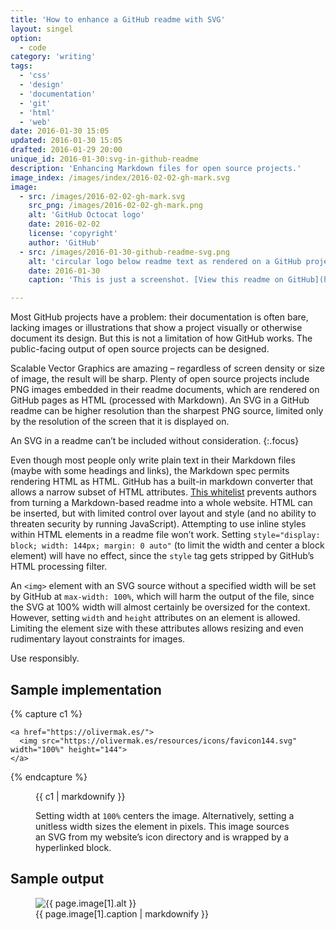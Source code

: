 ```yaml
---
title: 'How to enhance a GitHub readme with SVG'
layout: singel
option:
  - code
category: 'writing'
tags:
  - 'css'
  - 'design'
  - 'documentation'
  - 'git'
  - 'html'
  - 'web'
date: 2016-01-30 15:05
updated: 2016-01-30 15:05
drafted: 2016-01-29 20:00
unique_id: 2016-01-30:svg-in-github-readme
description: 'Enhancing Markdown files for open source projects.'
image_index: /images/index/2016-02-02-gh-mark.svg
image:
  - src: /images/2016-02-02-gh-mark.svg
    src_png: /images/2016-02-02-gh-mark.png
    alt: 'GitHub Octocat logo'
    date: 2016-02-02
    license: 'copyright'
    author: 'GitHub'
  - src: /images/2016-01-30-github-readme-svg.png
    alt: 'circular logo below readme text as rendered on a GitHub project page'
    date: 2016-01-30
    caption: 'This is just a screenshot. [View this readme on GitHub](https://github.com/opattison/olivermakes/blob/5c68d2ed4c97a236489548fd61f3254dd1235928/readme.md).'

---
```


Most GitHub projects have a problem: their documentation is often bare, lacking images or illustrations that show a project visually or otherwise document its design. But this is not a limitation of how GitHub works. The public-facing output of open source projects can be designed.

Scalable Vector Graphics are amazing – regardless of screen density or size of image, the result will be sharp. Plenty of open source projects include PNG images embedded in their readme documents, which are rendered on GitHub pages as HTML (processed with Markdown). An SVG in a GitHub readme can be higher resolution than the sharpest PNG source, limited only by the resolution of the screen that it is displayed on.

An SVG in a readme can’t be included without consideration.
{:.focus}

Even though most people only write plain text in their Markdown files (maybe with some headings and links), the Markdown spec permits rendering HTML as HTML. GitHub has a built-in markdown converter that allows a narrow subset of HTML attributes. [This whitelist](https://github.com/jch/html-pipeline/blob/1b5058918eeb0507ac225934cd3e9238f0b94139/lib/html/pipeline/sanitization_filter.rb#L59-L75) prevents authors from turning a Markdown-based readme into a whole website. HTML can be inserted, but with limited control over layout and style (and no ability to threaten security by running JavaScript). Attempting to use inline styles within HTML elements in a readme file won’t work. Setting `style="display: block; width: 144px; margin: 0 auto"` (to limit the width and center a block element) will have no effect, since the `style` tag gets stripped by GitHub’s HTML processing filter.

An `<img>` element with an SVG source without a specified width will be set by GitHub at `max-width: 100%`, which will harm the output of the file, since the SVG at 100% width will almost certainly be oversized for the context. However, setting `width` and `height` attributes on an element is allowed. Limiting the element size with these attributes allows resizing and even rudimentary layout constraints for images.

Use responsibly.

## Sample implementation

{% capture c1 %}
```
<a href="https://olivermak.es/">
  <img src="https://olivermak.es/resources/icons/favicon144.svg" width="100%" height="144">
</a>
```
{% endcapture %}

<figure class="code">
{{ c1 | markdownify }}
<figcaption>
<p>Setting width at <code>100%</code> centers the image. Alternatively, setting a unitless width sizes the element in pixels. This image sources an SVG from my website’s icon directory and is wrapped by a hyperlinked block.</p>
</figcaption>
</figure>

## Sample output

<figure class="image--wide screenshot">
  <img src="{{ page.image[1].src | imgix_url: w: 1800 }}" alt="{{ page.image[1].alt }}">
<figcaption>{{ page.image[1].caption | markdownify }}</figcaption>
</figure>
